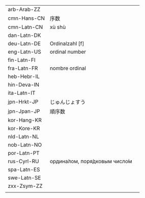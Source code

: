 | | | |
|-|-|-|
| arb-Arab-ZZ |  |  |
| cmn-Hans-CN | 序数 |  |
| cmn-Latn-CN | xù shù |  |
| dan-Latn-DK |  |  |
| deu-Latn-DE | Ordinalzahl [f] |  |
| eng-Latn-US | ordinal number |  |
| fin-Latn-FI |  |  |
| fra-Latn-FR | nombre ordinal |  |
| heb-Hebr-IL |  |  |
| hin-Deva-IN |  |  |
| ita-Latn-IT |  |  |
| jpn-Hrkt-JP | じゅんじょすう |  |
| jpn-Jpan-JP | 順序数 |  |
| kor-Hang-KR |  |  |
| kor-Kore-KR |  |  |
| nld-Latn-NL |  |  |
| nob-Latn-NO |  |  |
| por-Latn-PT |  |  |
| rus-Cyrl-RU | ордина́лом, поря́дковым число́м |  |
| spa-Latn-ES |  |  |
| swe-Latn-SE |  |  |
| zxx-Zsym-ZZ |  |  |
|  |  |  |
